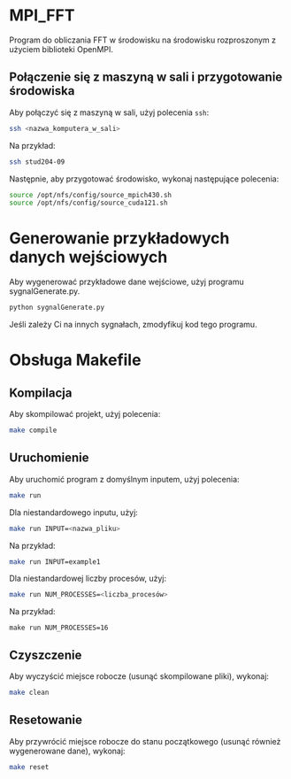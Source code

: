 # MPI_FFT
Program do obliczania FFT w środowisku na środowisku rozproszonym z użyciem biblioteki OpenMPI.
## Połączenie się z maszyną w sali i przygotowanie środowiska

Aby połączyć się z maszyną w sali, użyj polecenia `ssh`:
```bash
ssh <nazwa_komputera_w_sali>
```
Na przykład:
```bash
ssh stud204-09
```
Następnie, aby przygotować środowisko, wykonaj następujące polecenia:

```bash
source /opt/nfs/config/source_mpich430.sh
source /opt/nfs/config/source_cuda121.sh
```
# Generowanie przykładowych danych wejściowych
Aby wygenerować przykładowe dane wejściowe, użyj programu sygnalGenerate.py.

```bash
python sygnalGenerate.py
```
Jeśli zależy Ci na innych sygnałach, zmodyfikuj kod tego programu.

# Obsługa Makefile
## Kompilacja
Aby skompilować projekt, użyj polecenia:
```bash
make compile
```
## Uruchomienie
Aby uruchomić program z domyślnym inputem, użyj polecenia:
```bash
make run
```
Dla niestandardowego inputu, użyj:
```bash
make run INPUT=<nazwa_pliku>
```
Na przykład:
```bash
make run INPUT=example1
```
Dla niestandardowej liczby procesów, użyj:
```bash
make run NUM_PROCESSES=<liczba_procesów>
```
Na przykład:
```
make run NUM_PROCESSES=16
```
## Czyszczenie
Aby wyczyścić miejsce robocze (usunąć skompilowane pliki), wykonaj:
```bash
make clean
```
## Resetowanie
Aby przywrócić miejsce robocze do stanu początkowego (usunąć również wygenerowane dane), wykonaj:
```bash
make reset
```
